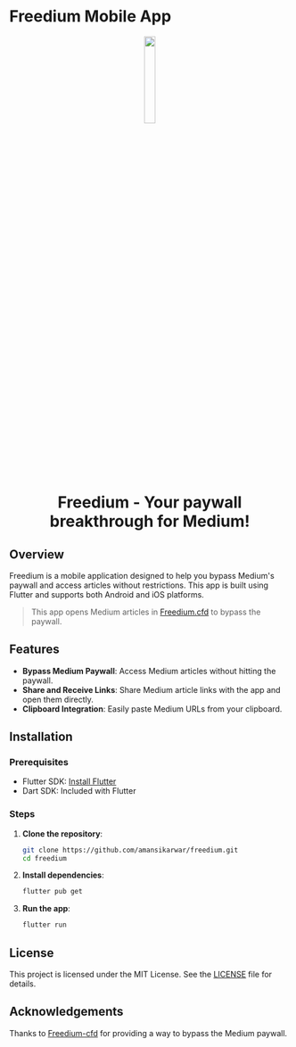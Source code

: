 # Freedium Mobile App

<p align="center"><a href="https://iosf.in/" target="_blank"><img src="https://avatars.githubusercontent.com/u/142643505?s=200&v=4" width="20%"></a></p>

<h1 align="center">Freedium - Your paywall breakthrough for Medium!</h1>

## Overview

Freedium is a mobile application designed to help you bypass Medium's paywall and access articles without restrictions. This app is built using Flutter and supports both Android and iOS platforms.

> This app opens Medium articles in [Freedium.cfd](https://freedium.cfd) to bypass the paywall.

## Features

- **Bypass Medium Paywall**: Access Medium articles without hitting the paywall.
- **Share and Receive Links**: Share Medium article links with the app and open them directly.
- **Clipboard Integration**: Easily paste Medium URLs from your clipboard.

## Installation

### Prerequisites

- Flutter SDK: [Install Flutter](https://flutter.dev/docs/get-started/install)
- Dart SDK: Included with Flutter

### Steps

1. **Clone the repository**:

   ```sh
   git clone https://github.com/amansikarwar/freedium.git
   cd freedium
   ```

2. **Install dependencies**:

   ```sh
   flutter pub get
   ```

3. **Run the app**:

   ```sh
   flutter run
   ```

## License

This project is licensed under the MIT License. See the [LICENSE](LICENSE) file for details.

## Acknowledgements

Thanks to [Freedium-cfd](https://freedium.cfd) for providing a way to bypass the Medium paywall.

